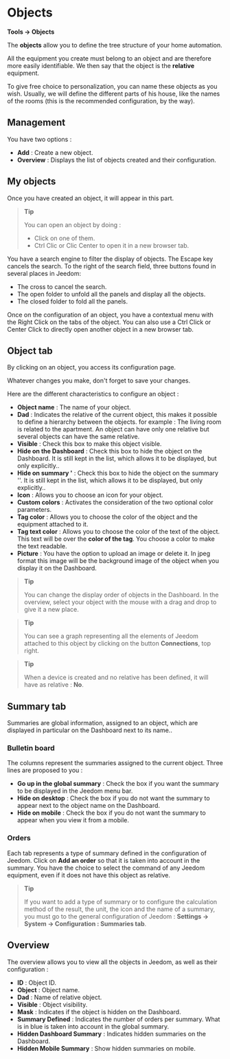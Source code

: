 # Objects
**Tools → Objects**

The **objects** allow you to define the tree structure of your home automation.

All the equipment you create must belong to an object and are therefore more easily identifiable. We then say that the object is the **relative** equipment.

To give free choice to personalization, you can name these objects as you wish. Usually, we will define the different parts of his house, like the names of the rooms (this is the recommended configuration, by the way).

## Management

You have two options :
- **Add** : Create a new object.
- **Overview** : Displays the list of objects created and their configuration.

## My objects

Once you have created an object, it will appear in this part.

> **Tip**
>
> You can open an object by doing :
> - Click on one of them.
> - Ctrl Clic or Clic Center to open it in a new browser tab.

You have a search engine to filter the display of objects. The Escape key cancels the search.
To the right of the search field, three buttons found in several places in Jeedom:

- The cross to cancel the search.
- The open folder to unfold all the panels and display all the objects.
- The closed folder to fold all the panels.

Once on the configuration of an object, you have a contextual menu with the Right Click on the tabs of the object. You can also use a Ctrl Click or Center Click to directly open another object in a new browser tab.

## Object tab

By clicking on an object, you access its configuration page.

Whatever changes you make, don&#39;t forget to save your changes.

Here are the different characteristics to configure an object :

- **Object name** : The name of your object.
- **Dad** : Indicates the relative of the current object, this makes it possible to define a hierarchy between the objects. for example : The living room is related to the apartment. An object can have only one relative but several objects can have the same relative.
- **Visible** : Check this box to make this object visible.
- **Hide on the Dashboard** : Check this box to hide the object on the Dashboard. It is still kept in the list, which allows it to be displayed, but only explicitly..
- **Hide on summary &#39;** : Check this box to hide the object on the summary &#39;&#39;. It is still kept in the list, which allows it to be displayed, but only explicitly..
- **Icon** : Allows you to choose an icon for your object.
- **Custom colors** : Activates the consideration of the two optional color parameters.
- **Tag color** : Allows you to choose the color of the object and the equipment attached to it.
- **Tag text color** : Allows you to choose the color of the text of the object. This text will be over the **color of the tag**. You choose a color to make the text readable.
- **Picture** : You have the option to upload an image or delete it. In jpeg format this image will be the background image of the object when you display it on the Dashboard.

> **Tip**
>
> You can change the display order of objects in the Dashboard. In the overview, select your object with the mouse with a drag and drop to give it a new place.

> **Tip**
>
> You can see a graph representing all the elements of Jeedom attached to this object by clicking on the button **Connections**, top right.

> **Tip**
>
> When a device is created and no relative has been defined, it will have as relative : **No**.

## Summary tab

Summaries are global information, assigned to an object, which are displayed in particular on the Dashboard next to its name..

### Bulletin board

The columns represent the summaries assigned to the current object. Three lines are proposed to you :

- **Go up in the global summary** : Check the box if you want the summary to be displayed in the Jeedom menu bar.
- **Hide on desktop** : Check the box if you do not want the summary to appear next to the object name on the Dashboard.
- **Hide on mobile** : Check the box if you do not want the summary to appear when you view it from a mobile.

### Orders

Each tab represents a type of summary defined in the configuration of Jeedom. Click on **Add an order** so that it is taken into account in the summary. You have the choice to select the command of any Jeedom equipment, even if it does not have this object as relative.

> **Tip**
>
> If you want to add a type of summary or to configure the calculation method of the result, the unit, the icon and the name of a summary, you must go to the general configuration of Jeedom : **Settings → System → Configuration : Summaries tab**.

## Overview

The overview allows you to view all the objects in Jeedom, as well as their configuration :

- **ID** : Object ID.
- **Object** : Object name.
- **Dad** : Name of relative object.
- **Visible** : Object visibility.
- **Mask** : Indicates if the object is hidden on the Dashboard.
- **Summary Defined** : Indicates the number of orders per summary. What is in blue is taken into account in the global summary.
- **Hidden Dashboard Summary** : Indicates hidden summaries on the Dashboard.
- **Hidden Mobile Summary** : Show hidden summaries on mobile.
